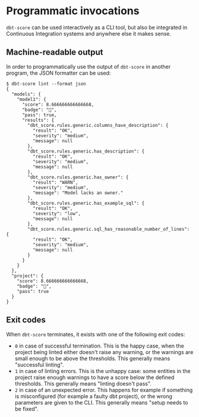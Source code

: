 # Programmatic invocations

`dbt-score` can be used interactively as a CLI tool, but also be integrated in
Continuous Integration systems and anywhere else it makes sense.

## Machine-readable output

In order to programmatically use the output of `dbt-score` in another program,
the JSON formatter can be used:

```shell
$ dbt-score lint --format json
{
  "models": {
    "model1": {
      "score": 8.666666666666668,
      "badge": "🥈",
      "pass": true,
      "results": {
        "dbt_score.rules.generic.columns_have_description": {
          "result": "OK",
          "severity": "medium",
          "message": null
        },
        "dbt_score.rules.generic.has_description": {
          "result": "OK",
          "severity": "medium",
          "message": null
        },
        "dbt_score.rules.generic.has_owner": {
          "result": "WARN",
          "severity": "medium",
          "message": "Model lacks an owner."
        },
        "dbt_score.rules.generic.has_example_sql": {
          "result": "OK",
          "severity": "low",
          "message": null
        },
        "dbt_score.rules.generic.sql_has_reasonable_number_of_lines": {
          "result": "OK",
          "severity": "medium",
          "message": null
        }
      }
    }
  },
  "project": {
    "score": 8.666666666666668,
    "badge": "🥈",
    "pass": true
  }
}
```

## Exit codes

When `dbt-score` terminates, it exists with one of the following exit codes:

- `0` in case of successful termination. This is the happy case, when the
  project being linted either doesn't raise any warning, or the warnings are
  small enough to be above the thresholds. This generally means "successful
  linting".
- `1` in case of linting errors. This is the unhappy case: some entities in the
  project raise enough warnings to have a score below the defined thresholds.
  This generally means "linting doesn't pass".
- `2` in case of an unexpected error. This happens for example if something is
  misconfigured (for example a faulty dbt project), or the wrong parameters are
  given to the CLI. This generally means "setup needs to be fixed".
